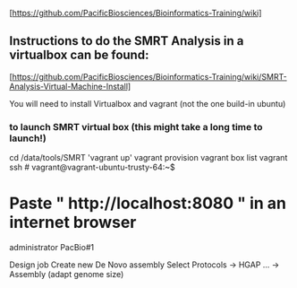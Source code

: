 
[https://github.com/PacificBiosciences/Bioinformatics-Training/wiki]

## Instructions to do the SMRT Analysis in a virtualbox can be found:
[https://github.com/PacificBiosciences/Bioinformatics-Training/wiki/SMRT-Analysis-Virtual-Machine-Install]

You will need to install Virtualbox and vagrant (not the one build-in ubuntu)

### to launch SMRT virtual box (this might take a long time to launch!)
cd /data/tools/SMRT
'vagrant up' 
vagrant provision 
vagrant box list
vagrant ssh # vagrant@vagrant-ubuntu-trusty-64:~$ 

# Paste " http://localhost:8080 " in an internet browser

administrator
PacBio#1 

Design job
Create new
De Novo assembly
Select Protocols -> HGAP
... -> Assembly (adapt genome size)

